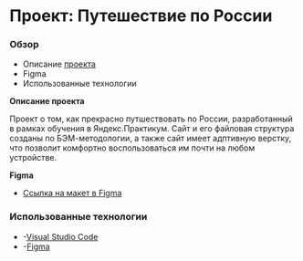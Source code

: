 # Проект: Путешествие по России

### Обзор
* Описание [проекта](https://gudrom.github.io/russian-travel/index.html)
* Figma
* Использованные технологии

**Описание проекта**

Проект о том, как прекрасно путшествовать по России, разработанный в рамках обучения в Яндекс.Практикум. 
Сайт и его файловая структура созданы по БЭМ-методологии, а также сайт имеет адптивную верстку, что позволит комфортно воспользоваться им почти на любом устройстве.

**Figma**

* [Ссылка на макет в Figma](https://www.figma.com/file/5S2WSbEFL6awjVWJ0NWL8Q/Sprint-3_-Russia-_-desktop-mobile?node-id=28503%3A0)

### **Использованные технологии**

* -[Visual Studio Code](https://code.visualstudio.com) 
* -[Figma](https://www.figma.com)  
